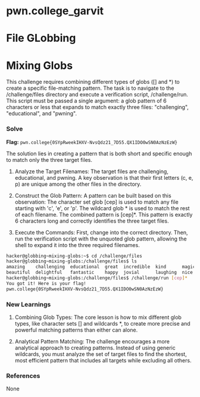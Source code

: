 # pwn.college_garvit
# File GLobbing

# Mixing Globs
This challenge requires combining different types of globs ([] and *) to create a specific file-matching pattern. The task is to navigate to the /challenge/files directory and execute a verification script, /challenge/run. This script must be passed a single argument: a glob pattern of 6 characters or less that expands to match exactly three files: "challenging", "educational", and "pwning".

### Solve
**Flag:** `pwn.college{0SYpRweekIHXV-NvsQdz21_7D55.QX1IDO0wSN0AzNzEzW}`

The solution lies in creating a pattern that is both short and specific enough to match only the three target files.
1. Analyze the Target Filenames: The target files are challenging, educational, and pwning. A key observation is that their first letters (c, e, p) are unique among the other files in the directory.

2. Construct the Glob Pattern: A pattern can be built based on this observation:
The character set glob [cep] is used to match any file starting with 'c', 'e', or 'p'.
The wildcard glob * is used to match the rest of each filename.
The combined pattern is [cep]*. This pattern is exactly 6 characters long and correctly identifies the three target files.

3. Execute the Commands: First, change into the correct directory. Then, run the verification script with the unquoted glob pattern, allowing the shell to expand it into the three required filenames.

```bash
hacker@globbing~mixing-globs:~$ cd /challenge/files
hacker@globbing~mixing-globs:/challenge/files$ ls
amazing    challenging  educational  great  incredible  kind      magical  optimistic  queenly  splendid   uplifting   wonderful  youthful
beautiful  delightful   fantastic    happy  jovial      laughing  nice     pwning      radiant  thrilling  victorious  xenial     zesty
hacker@globbing~mixing-globs:/challenge/files$ /challenge/run [cep]*
You got it! Here is your flag!
pwn.college{0SYpRweekIHXV-NvsQdz21_7D55.QX1IDO0wSN0AzNzEzW}
```
    
### New Learnings
1. Combining Glob Types: The core lesson is how to mix different glob types, like character sets [] and wildcards *, to create more precise and powerful matching patterns than either can alone.

2. Analytical Pattern Matching: The challenge encourages a more analytical approach to creating patterns. Instead of using generic wildcards, you must analyze the set of target files to find the shortest, most efficient pattern that includes all targets while excluding all others.

### References 
None